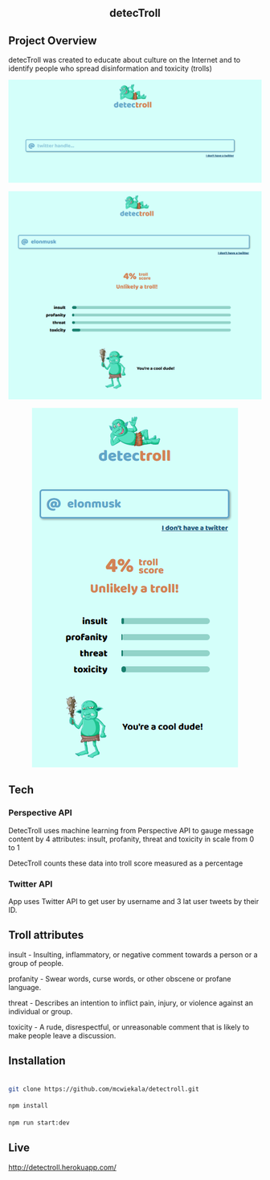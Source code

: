 <h2 align="center">detecTroll</h2>

## Project Overview

detecTroll was created to educate about culture on the Internet and to identify people who spread disinformation and toxicity (trolls)

![alt text](./docs/detectroll.png)

![alt text](./docs/detectroll2.png)
<p align="center">
     <img src="./docs/detectroll3.png">
</p>


## Tech

### Perspective API

DetecTroll uses machine learning from Perspective API to gauge message content by 4 attributes: insult, profanity, threat and toxicity in scale from 0 to 1

DetecTroll counts these data into troll score measured as a percentage

### Twitter API

App uses Twitter API to get user by username and 3 lat user tweets by their ID.



## Troll attributes

insult - Insulting, inflammatory, or negative comment towards a person or a group of people.

profanity - Swear words, curse words, or other obscene or profane language.

threat - Describes an intention to inflict pain, injury, or violence against an individual or group.

toxicity - A rude, disrespectful, or unreasonable comment that is likely to make people leave a discussion.


## Installation

```bash

git clone https://github.com/mcwiekala/detectroll.git

npm install

npm run start:dev

```

## Live 

http://detectroll.herokuapp.com/
